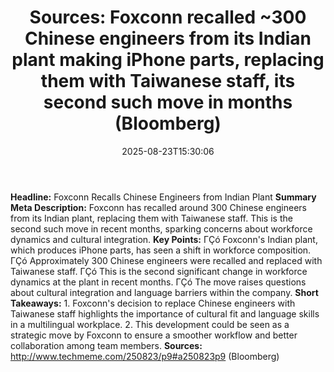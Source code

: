﻿---
title: "Sources: Foxconn recalled ~300 Chinese engineers from its Indian plant making iPhone parts, replacing them with Taiwanese staff, its second such move in months (Bloomberg)"
date: "2025-08-23T15:30:06"
category: "Markets"
summary: ""
slug: "sources foxconn recalled 300 chinese engineers from its indi"
source_urls:
  - "http://www.techmeme.com/250823/p9#a250823p9"
seo:
  title: "Sources: Foxconn recalled ~300 Chinese engineers from its Indian plant making iPhone parts, replacing them with Taiwanese staff, its second such move in months (Bloomberg) | Hash n Hedge"
  description: ""
  keywords: ["news", "markets", "brief"]
---
**Headline:** Foxconn Recalls Chinese Engineers from Indian Plant  **Summary Meta Description:** Foxconn has recalled around 300 Chinese engineers from its Indian plant, replacing them with Taiwanese staff. This is the second such move in recent months, sparking concerns about workforce dynamics and cultural integration.  **Key Points:**  ΓÇó Foxconn's Indian plant, which produces iPhone parts, has seen a shift in workforce composition. ΓÇó Approximately 300 Chinese engineers were recalled and replaced with Taiwanese staff. ΓÇó This is the second significant change in workforce dynamics at the plant in recent months. ΓÇó The move raises questions about cultural integration and language barriers within the company.  **Short Takeaways:**  1. Foxconn's decision to replace Chinese engineers with Taiwanese staff highlights the importance of cultural fit and language skills in a multilingual workplace. 2. This development could be seen as a strategic move by Foxconn to ensure a smoother workflow and better collaboration among team members.  **Sources:**  http://www.techmeme.com/250823/p9#a250823p9 (Bloomberg) 
